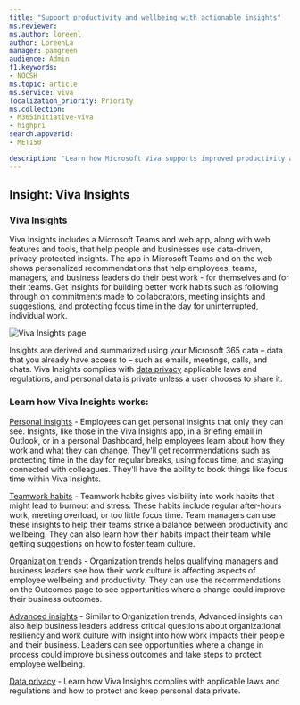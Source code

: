 ```yaml
---
title: "Support productivity and wellbeing with actionable insights"
ms.reviewer: 
ms.author: loreenl
author: LoreenLa
manager: pamgreen
audience: Admin
f1.keywords:
- NOCSH
ms.topic: article
ms.service: viva
localization_priority: Priority
ms.collection:  
- M365initiative-viva
- highpri
search.appverid:
- MET150

description: "Learn how Microsoft Viva supports improved productivity and wellbeing with actionable insights."
---
```

## Insight: Viva Insights

### Viva Insights
Viva Insights includes a Microsoft Teams and web app, along with web features and tools, that help people and businesses use data-driven, privacy-protected insights. The app in Microsoft Teams and on the web shows personalized recommendations that help employees, teams, managers, and business leaders do their best work - for themselves and for their teams. Get insights for building better work habits such as following through on commitments made to collaborators, meeting insights and suggestions, and protecting focus time in the day for uninterrupted, individual work.

![Viva Insights page](./media/viva/viva-insights-screen)

Insights are derived and summarized using your Microsoft 365 data – data that you already have access to – such as emails, meetings, calls, and chats. Viva Insights complies with [data privacy](/viva/insights/advanced/privacy/privacy) applicable laws and regulations, and personal data is private unless a user chooses to share it.


### Learn how Viva Insights works:

[Personal insights](/viva/insights/personal/teams/viva-teams-app) - Employees can get personal insights that only they can see. Insights, like those in the Viva Insights app, in a Briefing email in Outlook, or in a personal Dashboard, help employees learn about how they work and what they can change. They'll get recommendations such as protecting time in the day for regular breaks, using focus time, and staying connected with colleagues. They'll have the ability to book things like focus time within Viva Insights.

[Teamwork habits](/viva/insights/org-team-insights/teamwork-habits) - Teamwork habits gives visibility into work habits that might lead to burnout and stress. These habits include regular after-hours work, meeting overload, or too little focus time. Team managers can use these insights to help their teams strike a balance between productivity and wellbeing. They can also learn how their habits impact their team while getting suggestions on how to foster team culture.

[Organization trends](/viva/insights/org-team-insights/org-trends) - Organization trends helps qualifying managers and business leaders see how their work culture is affecting aspects of employee wellbeing and productivity. They can use the recommendations on the Outcomes page to see opportunities where a change could improve their business outcomes.

[Advanced insights](/viva/insights/advanced/introduction-to-advanced-insights) - Similar to Organization trends, Advanced insights can also help business leaders address critical questions about organizational resiliency and work culture with insight into how work impacts their people and their business. Leaders can see opportunities where a change in process could improve business outcomes and take steps to protect employee wellbeing.

[Data privacy](/viva/insights/advanced/privacy/privacy) - Learn how Viva Insights complies with applicable laws and regulations and how to protect and keep personal data private.